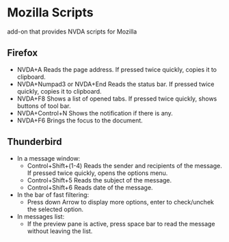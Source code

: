 # Mozilla Scripts
 
 add-on that provides NVDA scripts for Mozilla   
 
## Firefox

* NVDA+A Reads the page address. If pressed twice quickly, copies it to clipboard.
* NVDA+Numpad3 or NVDA+End Reads the status bar. If pressed twice quickly, copies it to clipboard.
* NVDA+F8 Shows a list of opened tabs. If pressed twice quickly, shows buttons of tool bar.
* NVDA+Control+N Shows the notification if there is any.
* NVDA+F6 Brings the focus to the document.
 
## Thunderbird
 
* In a message window:
	* Control+Shift+(1-4) Reads the sender and recipients of the message. If pressed twice quickly, opens the options menu.
	* Control+Shift+5 Reads the subject of the message.
	* Control+Shift+6 Reads date of the message.
* In the bar of fast filtering:
	* Press down Arrow to display more options, enter to check/unchek the selected option.
* In messages list:
	* If the preview pane is active, press space bar to read the message without leaving the list.
	